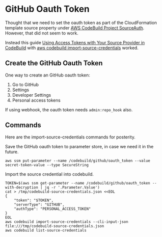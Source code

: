 # GitHub Oauth Token

Thought that we need to set the oauth token as part of the CloudFormation template source property under [AWS CodeBuild Project SourceAuth](https://docs.aws.amazon.com/AWSCloudFormation/latest/UserGuide/aws-properties-codebuild-project-sourceauth.html). However, that did not seem to work.

Instead this guide [Using Access Tokens with Your Source Provider in CodeBuild](https://docs.aws.amazon.com/codebuild/latest/userguide/sample-access-tokens.html) with [aws codebuild import-source-credentials](https://docs.aws.amazon.com/cli/latest/reference/codebuild/import-source-credentials.html) worked.

## Create the GitHub Oauth Token

One way to create an GitHub oauth token:

1. Go to GitHub
2. Settings
3. Developer Settings
4. Personal access tokens

If using webhook, the oauth token needs `admin:repo_hook` also.

## Commands

Here are the import-source-credentials commands for posterity.

Save the GitHub oauth token to parameter store, in case we need it in the future.

    aws ssm put-parameter --name /codebuild/github/oauth_token --value secret-token-value --type SecureString

Import the source credential into codebuild.

    TOKEN=$(aws ssm get-parameter --name /codebuild/github/oauth_token --with-decryption | jq -r '.Parameter.Value')
    cat > /tmp/codebuild-source-credentials.json <<EOL
    {
        "token": "$TOKEN",
        "serverType": "GITHUB",
        "authType": "PERSONAL_ACCESS_TOKEN"
    }
    EOL
    aws codebuild import-source-credentials --cli-input-json file:///tmp/codebuild-source-credentials.json
    aws codebuild list-source-credentials
